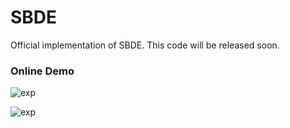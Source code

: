 # SBDE
Official implementation of SBDE.
This code will be released soon.


### Online Demo
![exp](https://github.com/Jay-xyj/SBDE/tree/main/exp1.png)

![exp](https://github.com/Jay-xyj/SBDE/tree/main/exp2.png)
